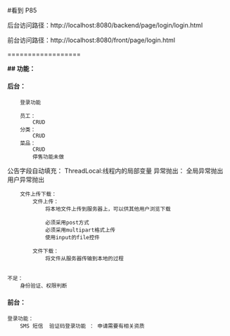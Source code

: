 #看到 P85

后台访问路径：http://localhost:8080/backend/page/login/login.html

前台访问路径：http://localhost:8080/front/page/login.html


==================

**## 功能：**

#### 后台：


[comment]: <> (//)

        登录功能

        员工：
            CRUD
        分类：
            CRUD
        菜品：
            CRUD
            停售功能未做
        

[comment]: <> (//)
        公告字段自动填充：
            ThreadLocal:线程内的局部变量
        异常抛出：
            全局异常抛出
            用户异常抛出

[comment]: <> (//)

        文件上传下载：
            文件上传：
                将本地文件上传到服务器上，可以供其他用户浏览下载
                
                必须采用post方式
                必须采用multipart格式上传
                使用input的file控件
            
            文件下载：
                将文件从服务器传输到本地的过程
    

    不足：
        身份验证、权限判断




#### 前台：
    
    登录功能：
        SMS 短信  验证码登录功能 ： 申请需要有相关资质

